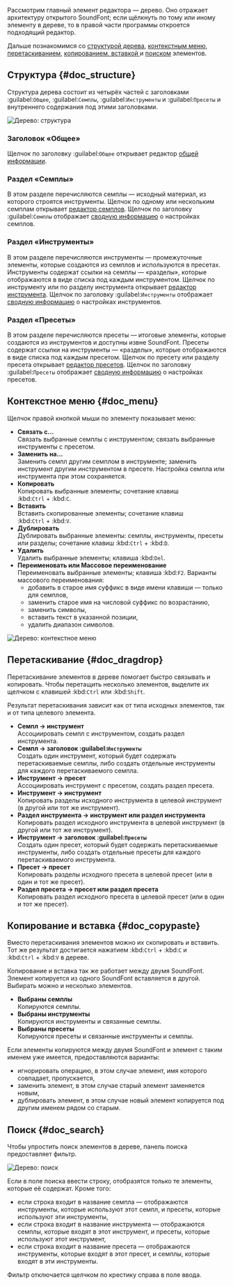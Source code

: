 Рассмотрим главный элемент редактора — дерево.
Оно отражает архитектуру открытого SoundFont; если щёлкнуть по тому или иному элементу в дереве, то в правой части программы откроется подходящий редактор.

Дальше познакомимся со [структурой дерева](#doc_structure), [контекстным меню](#doc_menu), [перетаскиванием](#doc_dragdrop), [копированием, вставкой ](#doc_copypaste) и [поиском](#doc_search) элементов.


## Структура {#doc_structure}


Структура дерева состоит из четырёх частей с заголовками :guilabel:`Общее`, :guilabel:`Семплы`, :guilabel:`Инструменты` и :guilabel:`Пресеты` и внутреннего содержания под этими заголовками.


![Дерево: структура](images/tree_1.png "Дерево: структура")


### Заголовок «Общее»


Щелчок по заголовку :guilabel:`Общее` открывает редактор [общей информации](manual/soundfont-editor/editing-pages/editing-of-the-general-information.md).


### Раздел «Семплы»


В этом разделе перечисляются семплы — исходный материал, из которого строятся инструменты.
Щелчок по одному или нескольким семплам открывает [редактор семплов](manual/soundfont-editor/editing-pages/sample-editor.md).
Щелчок по заголовку :guilabel:`Семплы` отображает [сводную информацию](manual/soundfont-editor/configuration-summaries.md#doc_sample) о настройках семплов.


### Раздел «Инструменты»


В этом разделе перечисляются инструменты — промежуточные элементы, которые создаются из семплов и используются в пресетах.
Инструменты содержат ссылки на семплы — «разделы», которые отображаются в виде списка под каждым инструментом.
Щелчок по инструменту или по разделу инструмента открывает [редактор инструмента](manual/soundfont-editor/editing-pages/instrument-editor.md).
Щелчок по заголовку :guilabel:`Инструменты` отображает [сводную информацию](manual/soundfont-editor/configuration-summaries.md#doc_instrument) о настройках инструментов.


### Раздел «Пресеты»


В этом разделе перечисляются пресеты — итоговые элементы, которые создаются из инструментов и доступны извне SoundFont.
Пресеты содержат ссылки на инструменты — «разделы», которые отображаются в виде списка под каждым пресетом.
Щелчок по пресету или разделу пресета открывает [редактор пресетов](manual/soundfont-editor/editing-pages/preset-editor.md).
Щелчок по заголовку :guilabel:`Пресеты` отображает [сводную информацию](manual/soundfont-editor/configuration-summaries.md#doc_preset) о настройках пресетов.


## Контекстное меню {#doc_menu}


Щелчок правой кнопкой мыши по элементу показывает меню:

* **Связать с…**\
  Связать выбранные семплы с инструментом; связать выбранные инструменты с пресетом.
* **Заменить на…**\
  Заменить семпл другим семплом в инструменте; заменить инструмент другим инструментом в пресете.
  Настройка семпла или инструмента при этом сохраняется.
* **Копировать**\
  Копировать выбранные элементы; сочетание клавиш :kbd:`Ctrl`&nbsp;+&nbsp;:kbd:`C`.
* **Вставить**\
  Вставить скопированные элементы; сочетание клавиш :kbd:`Ctrl`&nbsp;+&nbsp;:kbd:`V`.
* **Дублировать**\
  Дублировать выбранные элементы: семплы, инструменты, пресеты или разделы;
  сочетание клавиш :kbd:`Ctrl`&nbsp;+&nbsp;:kbd:`D`.
* **Удалить**\
  Удалить выбранные элементы; клавиша :kbd:`Del`.
* **Переименовать или Массовое переименование**\
  Переименовать выбранные элементы; клавиша :kbd:`F2`.
  Варианты массового переименования:
  * добавить в старое имя суффикс в виде имени клавиши — только для семплов,
  * заменить старое имя на числовой суффикс по возрастанию,
  * заменить символы,
  * вставить текст в указанной позиции,
  * удалить диапазон символов.


![Дерево: контекстное меню](images/tree_2.png "Дерево: контекстное меню")


## Перетаскивание {#doc_dragdrop}


Перетаскивание элементов в дереве помогает быстро связывать и копировать.
Чтобы перетащить несколько элементов, выделите их щелчком с клавишей :kbd:`Ctrl` или :kbd:`Shift`.

Результат перетаскивания зависит как от типа исходных элементов, так и от типа целевого элемента.

* **Семпл → инструмент**\
  Ассоциировать семпл с инструментом, создать раздел инструмента.
* **Семпл → заголовок :guilabel:`Инструменты`**\
  Создать один инструмент, который будет содержать перетаскиваемые семплы, либо создать отдельные инструменты для каждого перетаскиваемого семпла.
* **Инструмент → пресет**\
  Ассоциировать инструмент с пресетом, создать раздел пресета.
* **Инструмент → инструмент**\
  Копировать разделы исходного инструмента в целевой инструмент (в другой или тот же инструмент).
* **Раздел инструмента → инструмент или раздел инструмента**\
  Копировать раздел исходного инструмента в целевой инструмент (в другой или тот же инструмент).
* **Инструмент → заголовок :guilabel:`Пресеты`**\
  Создать один пресет, который будет содержать перетаскиваемые инструменты, либо создать отдельные пресеты для каждого перетаскиваемого инструмента.
* **Пресет → пресет**\
  Копировать разделы исходного пресета в целевой пресет (или в один и тот же пресет).
* **Раздел пресета → пресет или раздел пресета**\
  Копировать раздел исходного пресета в целевой пресет (или в один и тот же пресет).


## Копирование и вставка {#doc_copypaste}


Вместо перетаскивания элементов можно их скопировать и вставить.
Тот же результат достигается нажатием :kbd:`Ctrl`&nbsp;+&nbsp;:kbd:`C` и :kbd:`Ctrl`&nbsp;+&nbsp;:kbd:`V` в дереве.

Копирование и вставка так же работает между двумя SoundFont.
Элемент копируется из одного SoundFont вставляется в другой.
Выбирать можно и несколько элементов.

* **Выбраны семплы**\
  Копируются семплы.
* **Выбраны инструменты**\
  Копируются инструменты и связанные семплы.
* **Выбраны пресеты**\
  Копируются пресеты и связанные инструменты и семплы.

Если элементы копируются между двумя SoundFont и элемент с таким именем уже имеется, предоставляются варианты:

* игнорировать операцию, в этом случае элемент, имя которого совпадает, пропускается,
* заменить элемент, в этом случае старый элемент заменяется новым,
* дублировать элемент, в этом случае новый элемент копируется под другим именем рядом со старым.


## Поиск {#doc_search}


Чтобы упростить поиск элементов в дереве, панель поиска предоставляет фильтр.


![Дерево: поиск](images/tree_3.png "Дерево: поиск")


Если в поле поиска ввести строку, отобразятся только те элементы, которые её содержат.
Кроме того:

* если строка входит в название семпла — отображаются инструменты, которые используют этот семпл, и пресеты, которые используют эти инструменты,
* если строка входит в название инструмента — отображаются семплы, которые входят в этот инструмент, и пресеты, которые используют этот инструмент,
* если строка входит в название пресета — отображаются инструменты, которые входят в этот пресет, и семплы, которые входят в эти инструменты.

Фильтр отключается щелчком по крестику справа в поле ввода.